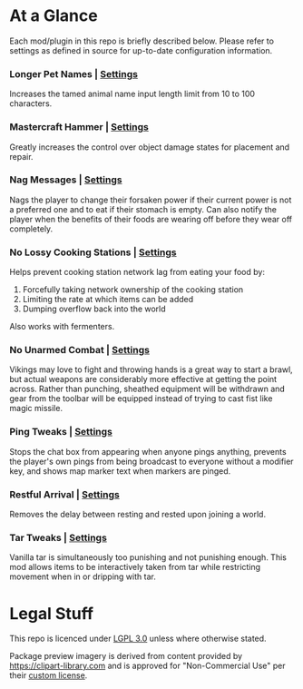 # At a Glance

Each mod/plugin in this repo is briefly described below. Please refer to settings as defined in source for up-to-date configuration information.

### Longer Pet Names | [Settings](LongerPetNames/LongerPetNames.cs)

Increases the tamed animal name input length limit from 10 to 100 characters.

### Mastercraft Hammer | [Settings](MastercraftHammer/MastercraftHammer.cs)

Greatly increases the control over object damage states for placement and repair.

### Nag Messages | [Settings](NagMessages/NagMessages.cs)

Nags the player to change their forsaken power if their current power is not a preferred one and to eat if their stomach is empty. Can also notify the player when the benefits of their foods are wearing off before they wear off completely.

### No Lossy Cooking Stations | [Settings](NoLossyCookingStations/NoLossyCookingStations.cs)

Helps prevent cooking station network lag from eating your food by:
1. Forcefully taking network ownership of the cooking station
2. Limiting the rate at which items can be added
3. Dumping overflow back into the world

Also works with fermenters.

### No Unarmed Combat | [Settings](NoUnarmedCombat/NoUnarmedCombat.cs)

Vikings may love to fight and throwing hands is a great way to start a brawl, but actual weapons are considerably more effective at getting the point across. Rather than punching, sheathed equipment will be withdrawn and gear from the toolbar will be equipped instead of trying to cast fist like magic missile.

### Ping Tweaks | [Settings](PingTweaks/PingTweaks.cs)

Stops the chat box from appearing when anyone pings anything, prevents the player's own pings from being broadcast to everyone without a modifier key, and shows map marker text when markers are pinged.

### Restful Arrival | [Settings](RestfulArrival/RestfulArrival.cs)

Removes the delay between resting and rested upon joining a world.

### Tar Tweaks | [Settings](TarTweaks/TarTweaks.cs)

Vanilla tar is simultaneously too punishing and not punishing enough. This mod allows items to be interactively taken from tar while restricting movement when in or dripping with tar.

# Legal Stuff

This repo is licenced under [LGPL 3.0](LICENCE.md) unless where otherwise stated.

Package preview imagery is derived from content provided by https://clipart-library.com and is approved for "Non-Commercial Use" per their [custom license](http://clipart-library.com/terms.html).
